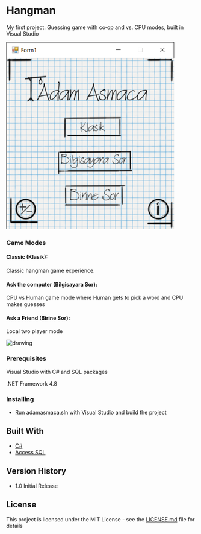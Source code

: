 # Hangman
My first project: Guessing game with co‐op and vs. CPU modes, built in Visual Studio

![](hangman/adamasmaca/Resources/showcase.gif)

### Game Modes


#### Classic (Klasik):
Classic hangman game experience.

#### Ask the computer (Bilgisayara Sor):
CPU vs Human game mode where Human gets to pick a word and CPU makes guesses

#### Ask a Friend (Birine Sor):
Local two player mode

<img src="hangman/adamasmaca/Resources/showcase2.gif" alt="drawing" width="613" height="567"/>



### Prerequisites

Visual Studio with C# and SQL packages

.NET Framework 4.8

### Installing

* Run adamasmaca.sln with Visual Studio and build the project

## Built With

* [C#](https://docs.microsoft.com/en-us/dotnet/csharp/)
* [Access SQL](https://support.microsoft.com/en-us/office/access-sql-basic-concepts-vocabulary-and-syntax-444d0303-cde1-424e-9a74-e8dc3e460671)

## Version History

* 1.0 Initial Release

## License

This project is licensed under the MIT License - see the [LICENSE.md](LICENSE.md) file for details
